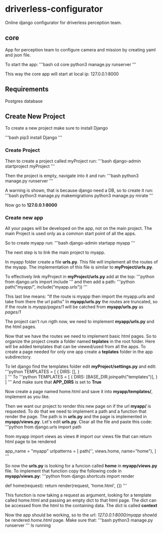 # driverless-configurator
Online django configurator for driverless perception team.

## core
App for perception team to configure camera and mission by creating yaml and json file.

To start the app:
'''bash
cd core
python3 manage.py runserver
'''

This way the core app will start at local ip: 127.0.0.1:8000

## Requirements
Postgres database

## Create New Project
To create a new project make sure to install Django

'''bash
pip3 install Django
'''
### Create Project
Then to create a project called myProject run:
'''bash
django-admin startproject myProject
'''

Then the project is empty, navigate into it and run:
'''bash
python3 manage.py runserver
'''

A warning is shown, that is because django need a DB, so to create it run:
'''bash
python3 manage.py makemigrations
python3 manage.py mirate
'''

Now go to **127.0.0.1:8000**


### Create new app
All your pages will be developed on the app, not on the main project.
The main Project is used only as a common start point of all the apps.

So to create myapp run:
'''bash
django-admin startapp myapp
'''

The next step is to link the main project to myapp.

In myapp folder create a file **urls.py**.
This file will implement all the routes of the myapp.
The implementation of this file is similar to **myProject/urls.py**.


To effectively link myProject in **myProject/urls.py** add at the top:
'''python
from django.urls import include
'''
and then add a path:
'''python
path("myapp/", include("myapp.urls"))
'''

This last line means: "If the route is myapp then import the myapp.urls and take from there the url paths"
In **myapp/urls.py** the routes are truncated, so if the route is *myapp/pages/1* will be catched from **myapp/urls.py** as *pages/1*

The project can't run rigth now, we need to implement **myapp/urls.py** and the html pages.

Now that we have the routes we need to implement basic html pages.
So to organize the project create a folder named **teplates** in the root folder.
Here will be added templates that can be viewed/used from all the apps.
To create a page needed for only one app create a **teplates** folder in the app subdirectory.

To let django find the templates folder edit **myProject/settings.py** and edit:
'''python
TEMPLATES = [
  {
    DIRS: [],
  }  
]
'''
To
'''python
TEMPLATES = [
  {
    DIRS: [BASE_DIR.joinpath("templates")],
  }  
]
'''
And make sure that **APP_DIRS** is set to **True**

Now create a page named home.html and save it into **myapp/templates/**, implement as you like.

Then we want our project to render this new page on if the url **myapp/** is requested.
To do that we need to implement a path and a function that render the page.
The path is in **urls.py** and the page is implemented in **myapp/views.py**.
Let's edit **urls.py**. Clear all the file and paste this code:
'''python
from django.urls import path

from myapp import views as views  # import our views file that can return html page to be rendered

app_name = "myapp"
urlpatterns = [
  path('', views.home, name="home"),
]
'''

So now the **urls.py** is looking for a funcion called **home** in **myapp/views.py** file.
To implement that function copy the following code in **myapp/views.py**:
'''python
from django.shortcuts import render

def home(request):
  return render(request, 'home.html', {})
'''

This function is now taking a request as argument, looking for a template called home.html and passing an empty dict to that html page.
The dict can be accessed from the html to the containing data.
The dict is called **context**

Now the app should be working, so to the url: *127.0.0.1:8000/myapp* showld be rendered *home.html* page.
Make sure that:
'''bash
python3 manage.py runserver
'''
Is running